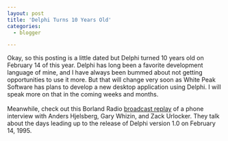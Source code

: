 ```yaml
---
layout: post
title: 'Delphi Turns 10 Years Old'
categories:
  - blogger

---
```


Okay, so this posting is a little dated but Delphi turned 10 years old on February 14 of this year.  Delphi has long been a favorite development language of mine, and I have always been bummed about not getting opportunities to use it more.  But that will change very soon as White Peak Software has plans to develop a new desktop application using Delphi.  I will speak more on that in the coming weeks and months.  <br /><br />Meanwhile, check out this Borland Radio <a href="http://bdn.borland.com/article/0,1410,32973,00.html">broadcast replay</a> of a phone interview with Anders Hjelsberg, Gary Whizin, and Zack Urlocker.  They talk about the days leading up to the release of Delphi version 1.0 on February 14, 1995.
